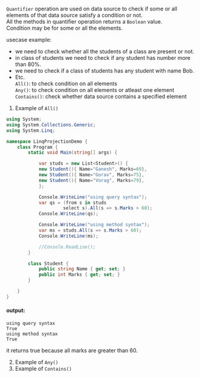 `Quantifier` operation are used on data source to check if some or all elements of that data source satisfy a condition or not.  
All the methods in quantifier operation returns a `Boolean` value.  
Condition may be for some or all the elements.  

usecase example:  
- we need to check whether all the students of a class are present or not.  
- in class of students we need to check if any student has number more than 80%.  
- we need to check if a class of students has any student with name Bob.  
- Etc.  
`All()`: to check condition on all elements  
`Any()`: to check condition on all elements or atleast one element   
`Contains()`: check whether data source contains a specified element  

1. Example of `All()`  
```C#
using System;
using System.Collections.Generic;
using System.Linq;

namespace LinqProjectionDemo {
    class Program {
        static void Main(string[] args) {

            var studs = new List<Student>() { 
            new Student(){ Name="Ganesh", Marks=69},
            new Student(){ Name="Gorav", Marks=75},
            new Student(){ Name="Vorag", Marks=79},
            };

            Console.WriteLine("using query syntax");
            var qs = (from s in studs
                     select s).All(s => s.Marks > 60);
            Console.WriteLine(qs);

            Console.WriteLine("using method syntax");
            var ms = studs.All(s => s.Marks > 60);
            Console.WriteLine(ms);

            //Console.ReadLine();
        }

        class Student {
            public string Name { get; set; }
            public int Marks { get; set; }
        }

    }
}
```  
#### output:
```terminal
using query syntax
True
using method syntax
True
```  
it returns true because all marks are greater than 60.  


2. Example of `Any()`  
1. Example of `Contains()`  